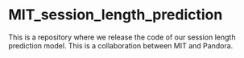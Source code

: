 # MIT_session_length_prediction
This is a repository where we release the code of our session length prediction model. This is a collaboration between MIT and Pandora.
